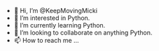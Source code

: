 - 👋 Hi, I’m @KeepMovingMicki
- 👀 I’m interested in Python.
- 🌱 I’m currently learning Python.
- 💞️ I’m looking to collaborate on anything Python.
- 📫 How to reach me ...

<!---
KeepMovingMicki/KeepMovingMicki is a ✨ special ✨ repository because its `README.md` (this file) appears on your GitHub profile.
You can click the Preview link to take a look at your changes.
--->
